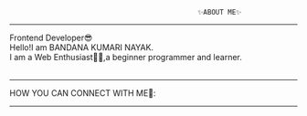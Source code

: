                                                   ✨ABOUT ME✨
<hr>
Frontend Developer😎</br>
Hello!I am BANDANA KUMARI NAYAK.
</BR>
I am a Web Enthusiast👩‍💻,a beginner programmer and learner.
</BR>
</br>
<hr>
HOW YOU CAN CONNECT WITH ME🤔:

<hr>
